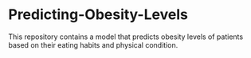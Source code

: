 # Predicting-Obesity-Levels
This repository contains a model that predicts obesity levels of patients based on their eating habits and physical condition.
